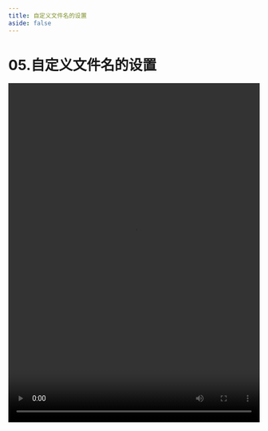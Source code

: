 ```yaml
---
title: 自定义文件名的设置
aside: false
---
```


# 05.自定义文件名的设置

<video autoplay src="http://qn.chinavanes.com/nodejs/module-20/05.自定义文件名的设置.mp4" controls controlsList="nodownload" width="100%" height="680"/>

